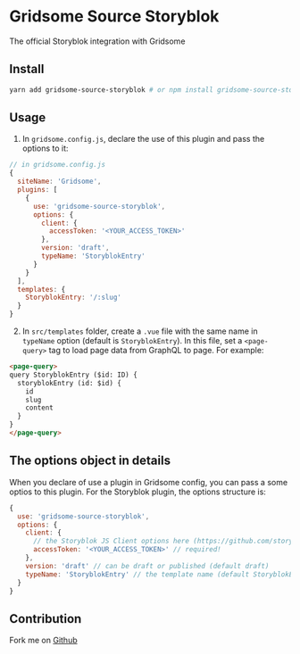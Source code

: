 # Gridsome Source Storyblok

The official Storyblok integration with Gridsome

## Install

```sh
yarn add gridsome-source-storyblok # or npm install gridsome-source-storyblok
```

## Usage

1. In `gridsome.config.js`, declare the use of this plugin and pass the options to it:

```js
// in gridsome.config.js
{
  siteName: 'Gridsome',
  plugins: [
    {
      use: 'gridsome-source-storyblok',
      options: {
        client: {
          accessToken: '<YOUR_ACCESS_TOKEN>'
        },
        version: 'draft',
        typeName: 'StoryblokEntry'
      }
    }
  ],
  templates: {
    StoryblokEntry: '/:slug'
  }
}
```

2. In `src/templates` folder, create a `.vue` file with the same name in `typeName` option (default is `StoryblokEntry`). In this file, set a `<page-query>` tag to load page data from GraphQL to page. For example:

```html
<page-query>
query StoryblokEntry ($id: ID) {
  storyblokEntry (id: $id) {
    id
    slug
    content
  }
}
</page-query>
```

## The options object in details

When you declare of use a plugin in Gridsome config, you can pass a some optios to this plugin. For the Storyblok plugin, the options structure is:

```js
{
  use: 'gridsome-source-storyblok',
  options: {
    client: {
      // the Storyblok JS Client options here (https://github.com/storyblok/storyblok-js-client)
      accessToken: '<YOUR_ACCESS_TOKEN>' // required!
    },
    version: 'draft' // can be draft or published (default draft)
    typeName: 'StoryblokEntry' // the template name (default StoryblokEntry)
  }
}
```

## Contribution

Fork me on [Github](https://github.com/storyblok/gridsome-source-storyblok)